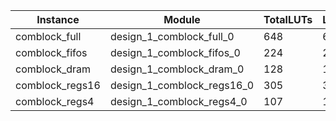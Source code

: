 |Instance|Module|TotalLUTs|LogicLUTs|LUTRAMs|SRLs|FFs|RAMB36|RAMB18|DSP48Blocks|
|-|-|-|-|-|-|-|-|-|-|
|comblock_full|design_1_comblock_full_0|648|648|0|0|784|32|2|0|
|comblock_fifos|design_1_comblock_fifos_0|224|224|0|0|187|0|2|0|
|comblock_dram|design_1_comblock_dram_0|128|128|0|0|76|32|0|0|
|comblock_regs16|design_1_comblock_regs16_0|305|305|0|0|564|0|0|0|
|comblock_regs4|design_1_comblock_regs4_0|107|107|0|0|178|0|0|0|
